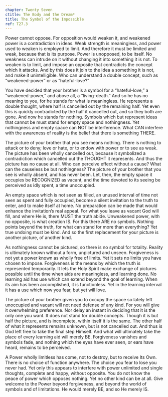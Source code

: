 ```yaml
---
chapter: Twenty Seven
ctitle: The Body and the Dream*
title: The Symbol of the Impossible
ref: T27.3
---
```


Power cannot oppose. For opposition would weaken it, and weakened power
is a contradiction in ideas. Weak strength is meaningless, and power
used to weaken is employed to limit. And therefore it must be limited
and weak, because that is its purpose. Power is unopposed, to be itself.
No weakness can intrude on it without changing it into something it is
not. To weaken is to limit, and impose an opposite that contradicts the
concept which it attacks. And by this does it join to the idea a
something it is not, and make it unintelligible. Who can understand a
double concept, such as “weakened-power” or as “hateful-love?”

You have decided that your brother is a symbol for a “hateful-love,” a
“weakened-power,” and above all, a “living-death.” And so he has no
meaning to you, for he stands for what is meaningless. He represents a
double thought, where half is cancelled out by the remaining half. Yet
even this is quickly contradicted by the half it cancelled out, and so
they both are gone. And now he stands for nothing. Symbols which but
represent ideas that cannot be must stand for empty space and
nothingness. Yet nothingness and empty space can NOT be interference.
What CAN interfere with the awareness of reality is the belief that
there is something THERE.

The picture of your brother that you see means nothing. There is nothing
to attack or to deny; love or hate, or to endow with power or to see as
weak. The picture has been wholly cancelled out, because it symbolized a
contradiction which cancelled out the THOUGHT it represents. And thus
the picture has no cause at all. Who can perceive effect without a cause?
What can the causeless be but nothingness? The picture of your brother
that you see is wholly absent, and has never been. Let, then, the empty
space it occupies be RECOGNIZED as vacant, and the time devoted to its
seeing be perceived as idly spent, a time unoccupied.

An empty space which is not seen as filled, an unused interval of time
not seen as spent and fully occupied, become a silent invitation to the
truth to enter, and to make itself at home. No preparation can be made
that would enhance the invitation’s real appeal. For what you leave as
vacant God will fill, and where He is, there MUST the truth abide.
Unweakened power, with no opposite, is what creation IS. For this there
ARE no symbols. Nothing points beyond the truth, for what can stand for
more than everything? Yet true undoing must be kind. And so the first
replacement for your picture is another picture, of another kind.

As nothingness cannot be pictured, so there is no symbol for totality.
Reality is ultimately known without a form, unpictured and unseen.
Forgiveness is not yet a power known as wholly free of limits. Yet it
sets no limits you have chosen to impose. Forgiveness is the means by
which the truth is represented temporarily. It lets the Holy Spirit make
exchange of pictures possible until the time when aids are meaningless,
and learning done. No learning aid has use which can extend beyond the
goal of learning. When its aim has been accomplished, it is
functionless. Yet in the learning interval it has a use which now you
fear, but yet will love.

The picture of your brother given you to occupy the space so lately left
unoccupied and vacant will not need defense of any kind. For you will
give it overwhelming preference. Nor delay an instant in deciding that
it is the only one you want. It does not stand for double
concepts. Though it is but half the picture, and is incomplete, within
itself it is the same. The other half of what it represents remains
unknown, but is not cancelled out. And thus is God left free
to take the final step Himself. And what will ultimately take the place
of every learning aid will merely BE. Forgiveness vanishes and symbols
fade, and nothing which the eyes have ever seen, or ears have heard,
remains to be perceived.

A Power wholly limitless has come, not to destroy, but to receive Its
Own. There is no choice of function anywhere. The choice you fear to
lose you never had. Yet only this appears to interfere with power
unlimited and single thoughts, complete and happy, without opposite. You
do not know the peace of power which opposes nothing. Yet no other kind
can be at all. Give welcome to the Power beyond forgiveness, and beyond
the world of symbols and of limitations. He would merely BE, and so He
merely IS.

